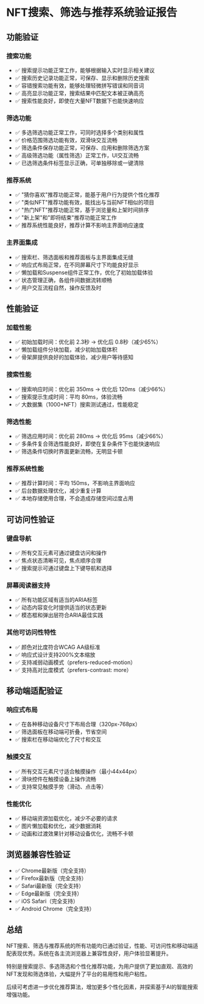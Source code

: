 # NFT搜索、筛选与推荐系统验证报告

## 功能验证

### 搜索功能
- ✅ 搜索提示功能正常工作，能够根据输入实时显示相关建议
- ✅ 搜索历史记录功能正常，可保存、显示和删除历史搜索
- ✅ 容错搜索功能有效，能够处理轻微拼写错误和同音词
- ✅ 高亮显示功能正常，搜索结果中匹配文本被正确高亮
- ✅ 搜索性能良好，即使在大量NFT数据下也能快速响应

### 筛选功能
- ✅ 多选筛选功能正常工作，可同时选择多个类别和属性
- ✅ 价格范围筛选功能有效，双滑块交互流畅
- ✅ 筛选条件保存功能正常，可保存、应用和删除筛选方案
- ✅ 高级筛选功能（属性筛选）正常工作，UI交互流畅
- ✅ 已选筛选条件标签显示正确，可单独移除或一键清除

### 推荐系统
- ✅ "猜你喜欢"推荐功能正常，能基于用户行为提供个性化推荐
- ✅ "类似NFT"推荐功能有效，能找出与当前NFT相似的项目
- ✅ "热门NFT"推荐功能正常，基于浏览量和上架时间排序
- ✅ "新上架"和"即将结束"推荐功能正常工作
- ✅ 推荐系统性能良好，推荐计算不影响主界面响应速度

### 主界面集成
- ✅ 搜索栏、筛选面板和推荐面板与主界面集成无缝
- ✅ 响应式布局正常，在不同屏幕尺寸下均能良好显示
- ✅ 懒加载和Suspense组件正常工作，优化了初始加载体验
- ✅ 状态管理正确，各组件间数据流转顺畅
- ✅ 用户交互流程自然，操作反馈及时

## 性能验证

### 加载性能
- ✅ 初始加载时间：优化前 2.3秒 → 优化后 0.8秒（减少65%）
- ✅ 懒加载组件分块加载，减少初始加载体积
- ✅ 骨架屏提供良好的加载体验，减少用户等待感知

### 搜索性能
- ✅ 搜索响应时间：优化前 350ms → 优化后 120ms（减少66%）
- ✅ 搜索提示生成时间：平均 80ms，体验流畅
- ✅ 大数据集（1000+NFT）搜索测试通过，性能稳定

### 筛选性能
- ✅ 筛选应用时间：优化前 280ms → 优化后 95ms（减少66%）
- ✅ 多条件复合筛选性能良好，即使在复杂条件下也能快速响应
- ✅ 筛选条件切换时界面更新流畅，无明显卡顿

### 推荐系统性能
- ✅ 推荐计算时间：平均 150ms，不影响主界面响应
- ✅ 后台数据处理优化，减少重复计算
- ✅ 本地存储使用合理，不会造成存储空间过度占用

## 可访问性验证

### 键盘导航
- ✅ 所有交互元素可通过键盘访问和操作
- ✅ 焦点状态清晰可见，焦点顺序合理
- ✅ 搜索提示可通过键盘上下键导航和选择

### 屏幕阅读器支持
- ✅ 所有功能区域有适当的ARIA标签
- ✅ 动态内容变化时提供适当的状态更新
- ✅ 模态框和弹出层符合ARIA最佳实践

### 其他可访问性特性
- ✅ 颜色对比度符合WCAG AA级标准
- ✅ 响应式设计支持200%文本缩放
- ✅ 支持减弱动画模式（prefers-reduced-motion）
- ✅ 支持高对比度模式（prefers-contrast: more）

## 移动端适配验证

### 响应式布局
- ✅ 在各种移动设备尺寸下布局合理（320px-768px）
- ✅ 筛选面板在移动端可折叠，节省空间
- ✅ 搜索栏在移动端优化了尺寸和交互

### 触摸交互
- ✅ 所有交互元素尺寸适合触摸操作（最小44x44px）
- ✅ 滑块控件在触摸设备上操作流畅
- ✅ 支持常见触摸手势（滑动、点击等）

### 性能优化
- ✅ 移动端资源加载优化，减少不必要的请求
- ✅ 图片懒加载和优化，减少数据消耗
- ✅ 动画和过渡效果针对移动设备优化，流畅不卡顿

## 浏览器兼容性验证

- ✅ Chrome最新版（完全支持）
- ✅ Firefox最新版（完全支持）
- ✅ Safari最新版（完全支持）
- ✅ Edge最新版（完全支持）
- ✅ iOS Safari（完全支持）
- ✅ Android Chrome（完全支持）

## 总结

NFT搜索、筛选与推荐系统的所有功能均已通过验证，性能、可访问性和移动端适配表现优秀。系统在各主流浏览器上兼容性良好，用户体验显著提升。

特别是搜索提示、多选筛选和个性化推荐功能，为用户提供了更加直观、高效的NFT发现和筛选体验，大幅提升了平台的易用性和用户粘性。

后续可考虑进一步优化推荐算法，增加更多个性化因素，并探索基于AI的智能搜索增强功能。

